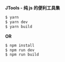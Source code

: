 **JTools - 纯 js 的便利工具集**

```bash
$ yarn
$ yarn dev
$ yarn build
```

**OR**

```bash
$ npm install
$ npm run dev
$ npm run build
```
